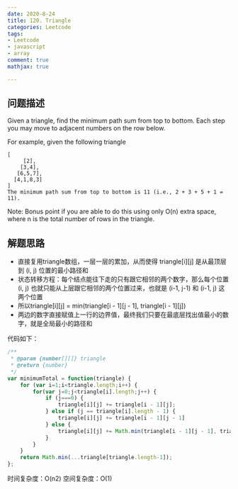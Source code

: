 ```yaml
---
date: 2020-8-24
title: 120. Triangle
categories: Leetcode
tags: 
- Leetcode
- javascript
- array
comment: true
mathjax: true

---
```


## 问题描述

Given a triangle, find the minimum path sum from top to bottom. Each step you may move to adjacent numbers on the row below.

For example, given the following triangle

```
[
     [2],
    [3,4],
   [6,5,7],
  [4,1,8,3]
]
The minimum path sum from top to bottom is 11 (i.e., 2 + 3 + 5 + 1 = 11).
```
<!--more-->

Note: Bonus point if you are able to do this using only O(n) extra space, where n is the total number of rows in the triangle.

## 解题思路

- 直接复用triangle数组，一层一层的累加，从而使得 triangle[i][j] 是从最顶层到 (i, j) 位置的最小路径和
- 状态转移方程：每个结点能往下走的只有跟它相邻的两个数字，那么每个位置 (i, j) 也就只能从上层跟它相邻的两个位置过来，也就是 (i-1, j-1) 和 (i-1, j) 这两个位置
- 所以triangle[i][j] = min(triangle[i - 1][j - 1], triangle[i - 1][j])
- 两边的数字直接赋值上一行的边界值，最终我们只要在最底层找出值最小的数字，就是全局最小的路径和

代码如下：

```javascript
/**
 * @param {number[][]} triangle
 * @return {number}
 */
var minimumTotal = function(triangle) {
    for (var i=1;i<triangle.length;i++) {
        for(var j=0;j<triangle[i].length;j++) {
            if (j===0) {
                triangle[i][j] += triangle[i - 1][j];
            } else if (j == triangle[i].length - 1) {
                triangle[i][j] += triangle[i - 1][j - 1]
            } else {
                triangle[i][j] += Math.min(triangle[i - 1][j - 1], triangle[i - 1][j]);
            }
        }
    }
    return Math.min(...triangle[triangle.length-1]);
};
```

时间复杂度：O(n2)
空间复杂度：O(1)